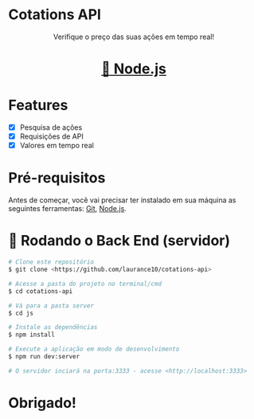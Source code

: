 # Cotations API

<p align="center">Verifique o preço das suas ações em tempo real!</p>

<h1 align="center">
    <a href="https://nodejs.org/en/">🔗 Node.js</a>
</h1>

# Features

- [x] Pesquisa de ações
- [x] Requisições de API
- [x] Valores em tempo real

# Pré-requisitos

Antes de começar, você vai precisar ter instalado em sua máquina as seguintes ferramentas:
[Git](https://git-scm.com), [Node.js](https://nodejs.org/en/). 

# 🎲 Rodando o Back End (servidor)

```bash
# Clone este repositório
$ git clone <https://github.com/laurance10/cotations-api>

# Acesse a pasta do projeto no terminal/cmd
$ cd cotations-api

# Vá para a pasta server
$ cd js

# Instale as dependências
$ npm install

# Execute a aplicação em modo de desenvolvimento
$ npm run dev:server

# O servidor inciará na porta:3333 - acesse <http://localhost:3333>
```

# Obrigado!
